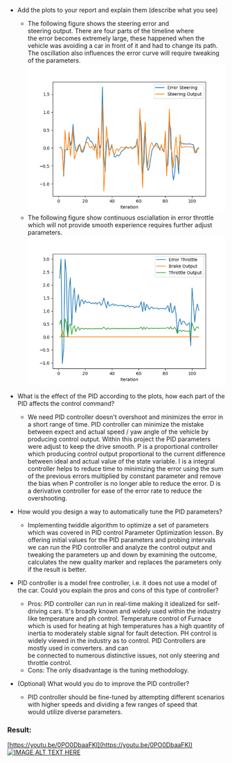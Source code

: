 * Add the plots to your report and explain them (describe what you see)  
  - The following figure shows the steering error and steering output. There are four parts of the timeline where the error becomes extremely large, these happened when the vehicle was avoiding a car in front of it and had to change its path. The oscillation also influences the error curve will require tweaking of the parameters.  
![](./screenshots/Figure_1.png)  
  - The following figure show continuous osciallation in error throttle which will not provide smooth experience requires further adjust parameters.  
![](./screenshots/Figure_2.png)  
* What is the effect of the PID according to the plots, how each part of the PID affects the control command?    
  - We need PID controller doesn't overshoot and minimizes the error in a short range of time. PID controller can minimize the mistake between expect and actual speed / yaw angle of the vehicle by producing control output.  Within this project the PID parameters were adjust to keep the drive smooth.  P is a proportional controller which producing control output proportional to the current difference between ideal and actual value of the state variable. I is a integral controller helps to reduce time to minimizing the error using the sum of the previous errors multiplied by constant parameter and remove the bias when P controller is no longer able to reduce the error. D is a derivative  controller for ease of the error rate to reduce the overshooting. 
     
* How would you design a way to automatically tune the PID parameters?
  - Implementing twiddle algorithm to optimize a set of  parameters which was covered in PID control Parameter Optimization lesson. By offering initial values for the PID parameters and probing intervals we can run the PID controller and analyze the control output and tweaking the parameters up and down by examining the outcome, calculates the new quality marker and replaces the parameters only if the result is better.

* PID controller is a model free controller, i.e. it does not use a model of the car. Could you explain the pros and cons of this type of controller?   
  - Pros: PID controller can run in real-time making it idealized for self-driving cars. It's broadly known and widely used within the industry like temperature and ph control. Temperature control of Furnace which is used for heating at high temperatures has a high quantity of inertia to moderately stable signal for fault detection. PH control is widely viewed in the industry as to control.
PID Controllers are mostly used in converters. and can be connected to numerous distinctive issues, not only steering and throttle control. 
  - Cons: The only disadvantage is the tuning methodology.  
* (Optional) What would you do to improve the PID controller?   
  - PID controller should be fine-tuned by attempting different scenarios with higher speeds and dividing a few ranges of speed that would utilize diverse parameters.  

### Result:    
[https://youtu.be/0PO0DbaaFKI](https://youtu.be/0PO0DbaaFKI)  
[![IMAGE ALT TEXT HERE](https://img.youtube.com/vi/0PO0DbaaFKI/0.jpg)](https://youtu.be/0PO0DbaaFKI)



